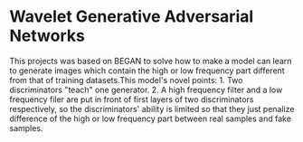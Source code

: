 # Wavelet Generative Adversarial Networks
This projects was based on BEGAN to solve how to make a model can learn to generate images which contain the high or low frequency part different from that of training datasets.This model's novel points: 1. Two discriminators "teach" one generator. 2. A high frequency filter and a low frequency filer are put in front of first layers of two discriminators respectively, so the discriminators' ability is limited so that they just penalize difference of  the high or low frequency part between real samples and  fake samples.
